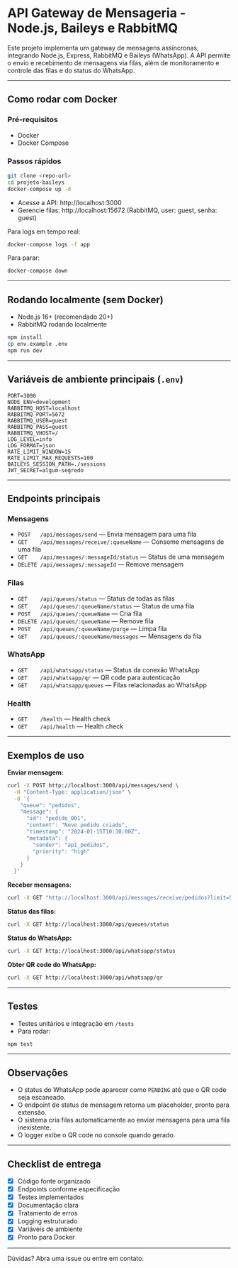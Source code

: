# API Gateway de Mensageria - Node.js, Baileys e RabbitMQ

Este projeto implementa um gateway de mensagens assíncronas, integrando Node.js, Express, RabbitMQ e Baileys (WhatsApp). A API permite o envio e recebimento de mensagens via filas, além de monitoramento e controle das filas e do status do WhatsApp.

---

## Como rodar com Docker

### Pré-requisitos
- Docker
- Docker Compose

### Passos rápidos

```bash
git clone <repo-url>
cd projeto-baileys
docker-compose up -d
```

- Acesse a API: http://localhost:3000
- Gerencie filas: http://localhost:15672 (RabbitMQ, user: guest, senha: guest)

Para logs em tempo real:
```bash
docker-compose logs -f app
```

Para parar:
```bash
docker-compose down
```

---

## Rodando localmente (sem Docker)

- Node.js 16+ (recomendado 20+)
- RabbitMQ rodando localmente

```bash
npm install
cp env.example .env
npm run dev
```

---

## Variáveis de ambiente principais (`.env`)

```
PORT=3000
NODE_ENV=development
RABBITMQ_HOST=localhost
RABBITMQ_PORT=5672
RABBITMQ_USER=guest
RABBITMQ_PASS=guest
RABBITMQ_VHOST=/
LOG_LEVEL=info
LOG_FORMAT=json
RATE_LIMIT_WINDOW=15
RATE_LIMIT_MAX_REQUESTS=100
BAILEYS_SESSION_PATH=./sessions
JWT_SECRET=algum-segredo
```

---

## Endpoints principais

### Mensagens
- `POST   /api/messages/send` — Envia mensagem para uma fila
- `GET    /api/messages/receive/:queueName` — Consome mensagens de uma fila
- `GET    /api/messages/:messageId/status` — Status de uma mensagem
- `DELETE /api/messages/:messageId` — Remove mensagem

### Filas
- `GET    /api/queues/status` — Status de todas as filas
- `GET    /api/queues/:queueName/status` — Status de uma fila
- `POST   /api/queues/:queueName` — Cria fila
- `DELETE /api/queues/:queueName` — Remove fila
- `POST   /api/queues/:queueName/purge` — Limpa fila
- `GET    /api/queues/:queueName/messages` — Mensagens da fila

### WhatsApp
- `GET    /api/whatsapp/status` — Status da conexão WhatsApp
- `GET    /api/whatsapp/qr` — QR code para autenticação
- `GET    /api/whatsapp/queues` — Filas relacionadas ao WhatsApp

### Health
- `GET    /health` — Health check
- `GET    /api/health` — Health check

---

## Exemplos de uso

**Enviar mensagem:**
```bash
curl -X POST http://localhost:3000/api/messages/send \
  -H "Content-Type: application/json" \
  -d '{
    "queue": "pedidos",
    "message": {
      "id": "pedido_001",
      "content": "Novo pedido criado",
      "timestamp": "2024-01-15T10:30:00Z",
      "metadata": {
        "sender": "api_pedidos",
        "priority": "high"
      }
    }
  }'
```

**Receber mensagens:**
```bash
curl -X GET "http://localhost:3000/api/messages/receive/pedidos?limit=5&timeout=10"
```

**Status das filas:**
```bash
curl -X GET http://localhost:3000/api/queues/status
```

**Status do WhatsApp:**
```bash
curl -X GET http://localhost:3000/api/whatsapp/status
```

**Obter QR code do WhatsApp:**
```bash
curl -X GET http://localhost:3000/api/whatsapp/qr
```

---

## Testes

- Testes unitários e integração em `/tests`
- Para rodar:
```bash
npm test
```

---

## Observações
- O status do WhatsApp pode aparecer como `PENDING` até que o QR code seja escaneado.
- O endpoint de status de mensagem retorna um placeholder, pronto para extensão.
- O sistema cria filas automaticamente ao enviar mensagens para uma fila inexistente.
- O logger exibe o QR code no console quando gerado.

---

## Checklist de entrega
- [x] Código fonte organizado
- [x] Endpoints conforme especificação
- [x] Testes implementados
- [x] Documentação clara
- [x] Tratamento de erros
- [x] Logging estruturado
- [x] Variáveis de ambiente
- [x] Pronto para Docker

---

Dúvidas? Abra uma issue ou entre em contato.
